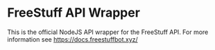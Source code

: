 # FreeStuff API Wrapper

This is the official NodeJS API wrapper for the FreeStuff API. For more information see https://docs.freestuffbot.xyz/
